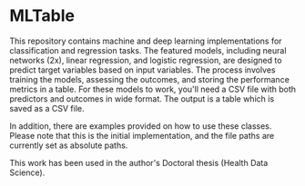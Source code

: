 # MLTable

This repository contains machine and deep learning implementations for classification and regression tasks. The featured models, including neural networks (2x), linear regression, and logistic regression, are designed to predict target variables based on input variables. The process involves training the models, assessing the outcomes, and storing the performance metrics in a table. For these models to work, you'll need a CSV file with both predictors and outcomes in wide format. The output is a table which is saved as a CSV file. 

In addition, there are examples provided on how to use these classes. Please note that this is the initial implementation, and the file paths are currently set as absolute paths.

This work has been used in the author's Doctoral thesis (Health Data Science). 

